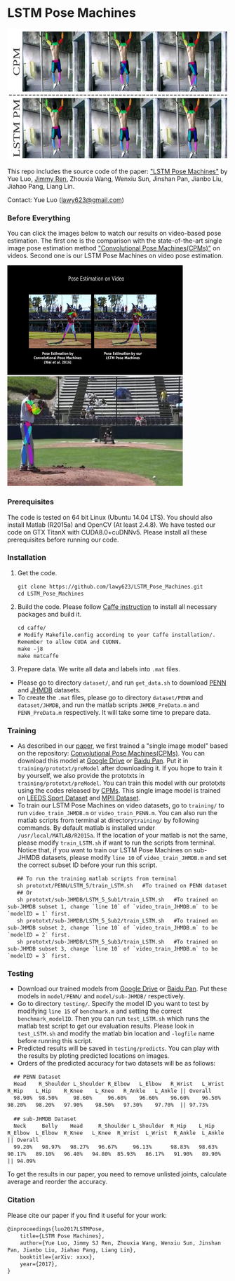 # LSTM Pose Machines

<img src="figs/img.png" width="800" height="300" />

This repo includes the source code of the paper:
["LSTM Pose Machines"](http://temp.pdf) by Yue Luo, [Jimmy Ren](http://www.jimmyren.com/), Zhouxia Wang, Wenxiu Sun, Jinshan Pan, Jianbo Liu, Jiahao Pang, Liang Lin.

Contact: Yue Luo (lawy623@gmail.com)

### Before Everything
You can click the images below to watch our results on video-based pose estimation. The first one is the comparison with the state-of-the-art single image pose estimation method ["Convolutional Pose Machines(CPMs)"](https://github.com/shihenw/convolutional-pose-machines-release) on videos. Second one is our LSTM Pose Machines on video pose estimation.

<a href="https://youtu.be/gOUcV4ZCT4A" target="_blank"><img src="figs/compare.png" width="400" height="250" /></a>
<a href="https://youtu.be/-sP3LWl6Ul0" target="_blank"><img src="figs/result.png" width="400" height="250" /></a>

### Prerequisites
The code is tested on 64 bit Linux (Ubuntu 14.04 LTS). You should also install Matlab (R2015a) and OpenCV (At least 2.4.8). We have tested our code on GTX TitanX with CUDA8.0+cuDNNv5. Please install all these prerequisites before running our code.
   
### Installation
1. Get the code. 
   ```Shell
   git clone https://github.com/lawy623/LSTM_Pose_Machines.git
   cd LSTM_Pose_Machines
   ```
2. Build the code. Please follow [Caffe instruction](http://caffe.berkeleyvision.org/installation.html) to install all necessary packages and build it.

   ```Shell
   cd caffe/
   # Modify Makefile.config according to your Caffe installation/. Remember to allow CUDA and CUDNN.
   make -j8
   make matcaffe
   ```
3. Prepare data. We write all data and labels into `.mat` files.

- Please go to directory `dataset/`, and run `get_data.sh` to download [PENN](http://dreamdragon.github.io/PennAction/) and [JHMDB](http://jhmdb.is.tue.mpg.de/) datasets.
- To create the `.mat` files, please go to directory `dataset/PENN` and `dataset/JHMDB`, and run the matlab scripts `JHMDB_PreData.m` and `PENN_PreData.m` respectively. It will take some time to prepare data.

### Training
- As described in our [paper](http://temp.pdf), we first trained a "single image model" based on the repository: [Convolutional Pose Machines(CPMs)](https://github.com/shihenw/convolutional-pose-machines-release). You can download this model at [Google Drive](https://drive.google.com/open?id=1IfcSywYsX33aA_s8fw6rw7C7JJnqp6Fe) or [Baidu Pan](https://pan.baidu.com/s/1c17oOjm). Put it in `training/prototxt/preModel` after downloading it. If you hope to train it by yourself, we also provide the prototxts in `training/prototxt/preModel`. You can train this model with our prototxts using the codes released by [CPMs](https://github.com/shihenw/convolutional-pose-machines-release). This single image model is trained on [LEEDS Sport Dataset](http://www.comp.leeds.ac.uk/mat4saj/lsp.html) and [MPII Dataset](http://human-pose.mpi-inf.mpg.de/).
- To train our LSTM Pose Machines on video datasets, go to `training/` to run `video_train_JHMDB.m` or `video_train_PENN.m`. You can also run the matlab scripts from terminal at directory`training/` by following commands. By default matlab is installed under `/usr/local/MATLAB/R2015a`. If the location of your matlab is not the same, please modify `train_LSTM.sh` if want to run the scripts from terminal.
Notice that, if you want to train our LSTM Pose Machines on sub-JHMDB datasets, please modify `line 10` of `video_train_JHMDB.m` and set the correct subset ID before your run this script.

```Shell
   ## To run the training matlab scripts from terminal
   sh prototxt/PENN/LSTM_5/train_LSTM.sh   #To trained on PENN dataset
   ## Or
   sh prototxt/sub-JHMDB/LSTM_5_Sub1/train_LSTM.sh   #To trained on sub-JHMDB subset 1, change `line 10` of `video_train_JHMDB.m` to be `modelID = 1` first.
   sh prototxt/sub-JHMDB/LSTM_5_Sub2/train_LSTM.sh   #To trained on sub-JHMDB subset 2, change `line 10` of `video_train_JHMDB.m` to be `modelID = 2` first.
   sh prototxt/sub-JHMDB/LSTM_5_Sub3/train_LSTM.sh   #To trained on sub-JHMDB subset 3, change `line 10` of `video_train_JHMDB.m` to be `modelID = 3` first.
```

### Testing
- Download our trained models from [Google Drive](https://drive.google.com/open?id=17138Rx2OYrMrEbg8jt5_v4doxCAdQwxM) or [Baidu Pan](https://pan.baidu.com/s/1eS8hapW). Put these models in `model/PENN/` and `model/sub-JHMDB/` respectively.
- Go to directory `testing/`. Specify the model ID you want to test by modifying `line 15` of `benchmark.m` and setting the correct `benchmark_modelID`. Then you can run `test_LSTM.sh` which runs the matlab test script to get our evaluation results. Please look in `test_LSTM.sh` and modify the matlab bin location and `-logfile` name before running this script.
- Predicted results will be saved in `testing/predicts`. You can play with the results by ploting predicted locations on images.
- Orders of the predicted accuracy for two datasets will be as follows:
```
  ## PENN Dataset
  Head    R_Shoulder L_Shoulder R_Elbow   L_Elbow   R_Wrist   L_Wrist   R_Hip    L_Hip    R_Knee    L_Knee   R_Ankle   L_Ankle || Overall
  98.90%  98.50%     98.60%     96.60%    96.60%    96.60%    96.50%    98.20%   98.20%   97.90%    98.50%   97.30%    97.70%  || 97.73%
  
  ## sub-JHMDB Dataset
  Neck     Belly    Head     R_Shoulder L_Shoulder  R_Hip    L_Hip    R_Elbow  L_Elbow  R_Knee   L_Knee  R_Wrist  L_Wrist  R_Ankle  L_Ankle || Overall
  99.20%   98.97%   98.27%   96.67%     96.13%      98.83%   98.63%   90.17%   89.10%   96.40%   94.80%  85.93%   86.17%   91.90%   89.90%  || 94.09%
```
To get the results in our paper, you need to remove unlisted joints, calculate average and reorder the accuracy.

### Citation
Please cite our paper if you find it useful for your work:
```
@inproceedings{luo2017LSTMPose,
    title={LSTM Pose Machines},
    author={Yue Luo, Jimmy SJ Ren, Zhouxia Wang, Wenxiu Sun, Jinshan Pan, Jianbo Liu, Jiahao Pang, Liang Lin},
    booktitle={arXiv: xxxx},
    year={2017},
}
